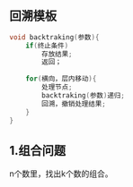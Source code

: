 ## 回溯模板
```C++
void backtraking(参数){
    if(终止条件)
        存放结果;
        返回；
    
    for(横向，层内移动){
        处理节点;
        backtraking(参数)递归;
        回溯，撤销处理结果;
    }
}
```
## 1.组合问题
n个数里，找出k个数的组合。
